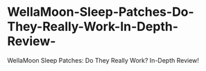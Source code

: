 # WellaMoon-Sleep-Patches-Do-They-Really-Work-In-Depth-Review-
WellaMoon Sleep Patches: Do They Really Work? In-Depth Review!
